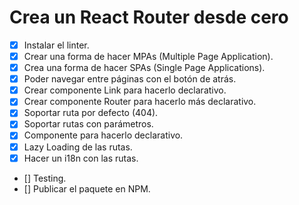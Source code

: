# Crea un React Router desde cero

- [x] Instalar el linter.
- [x] Crear una forma de hacer MPAs (Multiple Page Application).
- [x] Crea una forma de hacer SPAs (Single Page Applications).
- [x] Poder navegar entre páginas con el botón de atrás.
- [x] Crear componente Link para hacerlo declarativo.
- [x] Crear componente Router para hacerlo más declarativo.
- [x] Soportar ruta por defecto (404).
- [x] Soportar rutas con parámetros.
- [x] Componente <Route /> para hacerlo declarativo.
- [x] Lazy Loading de las rutas.
- [x] Hacer un i18n con las rutas.
- [] Testing.
- [] Publicar el paquete en NPM.

